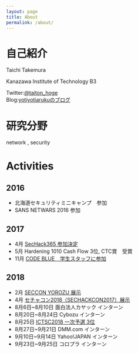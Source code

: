```yaml
---
layout: page
title: About
permalink: /about/
---
```


# 自己紹介

Taichi Takemura

Kanazawa Institute of Technology B3

Twitter:[@taiton_hoge](https://twitter.com/taiton_hoge)  
Blog:[yotiyotiarukuのブログ](http://yotiyotiaruku.hatenablog.com/)

# 研究分野

network , security

# Activities
## 2016
- 北海道セキュリティミニキャンプ　参加
- SANS NETWARS 2016 参加

## 2017

- 4月 [SecHack365 参加決定](https://twitter.com/taiton_hoge/status/862758547326554112)
- 5月 Hardening 1010 Cash Flow 3位, CTC賞　受賞
- 11月 [CODE BLUE　学生スタッフに参加](http://yotiyotiaruku.hatenablog.com/entry/2018/01/29/113805)

## 2018

- 2月 [SECCON YOROZU 展示](https://2017.seccon.jp/news/summary/seccon-20171/seccon2017.html)
- 4月 [セチャコン2018（SECHACKCON2017）展示](https://2017.seccon.jp/news/2018sechackcon2017.html)
- 8月6日~8月10日 面白法人カヤック インターン
- 8月20日~8月24日 Cybozu インターン
- 8月25日 [ICTSC2018 一次予選 3位](https://icttoracon.net/archives/6950)
- 8月27日~9月21日 DMM.com インターン
- 9月10日~9月14日 Yahoo!JAPAN インターン
- 9月23日~9月25日 コロプラ インターン




